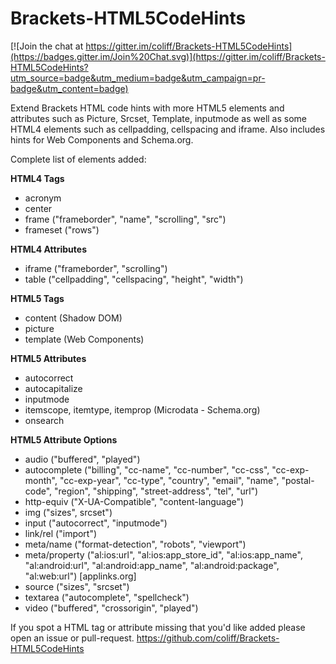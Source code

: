 Brackets-HTML5CodeHints
=======================

[![Join the chat at https://gitter.im/coliff/Brackets-HTML5CodeHints](https://badges.gitter.im/Join%20Chat.svg)](https://gitter.im/coliff/Brackets-HTML5CodeHints?utm_source=badge&utm_medium=badge&utm_campaign=pr-badge&utm_content=badge)

Extend Brackets HTML code hints with more HTML5 elements and attributes such as Picture, Srcset, Template, inputmode as well as some HTML4 elements such as cellpadding, cellspacing and iframe. Also includes hints for Web Components and Schema.org.

Complete list of elements added:

**HTML4 Tags**
* acronym
* center
* frame ("frameborder", "name", "scrolling", "src")
* frameset ("rows")

**HTML4 Attributes**
* iframe ("frameborder", "scrolling")
* table ("cellpadding", "cellspacing", "height", "width")

**HTML5 Tags**
* content (Shadow DOM)
* picture
* template (Web Components)

**HTML5 Attributes**
* autocorrect
* autocapitalize
* inputmode
* itemscope, itemtype, itemprop (Microdata - Schema.org)
* onsearch

**HTML5 Attribute Options**
* audio ("buffered", "played")
* autocomplete ("billing", "cc-name", "cc-number", "cc-css", "cc-exp-month", "cc-exp-year", "cc-type", "country", "email", "name", "postal-code", "region", "shipping", "street-address", "tel", "url")
* http-equiv ("X-UA-Compatible", "content-language")
* img ("sizes", srcset")
* input ("autocorrect", "inputmode")
* link/rel ("import")
* meta/name ("format-detection", "robots", "viewport")
* meta/property ("al:ios:url", "al:ios:app_store_id", "al:ios:app_name", "al:android:url", "al:android:app_name", "al:android:package", "al:web:url") [applinks.org]
* source ("sizes", "srcset")
* textarea ("autocomplete", "spellcheck")
* video ("buffered", "crossorigin", "played")

If you spot a HTML tag or attribute missing that you'd like added please open an issue or pull-request.
https://github.com/coliff/Brackets-HTML5CodeHints
